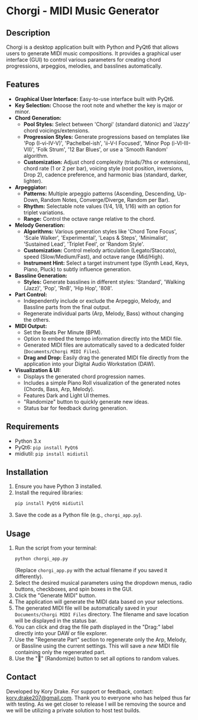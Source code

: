 # Chorgi - MIDI Music Generator

## Description

Chorgi is a desktop application built with Python and PyQt6 that allows users to generate MIDI music compositions. It provides a graphical user interface (GUI) to control various parameters for creating chord progressions, arpeggios, melodies, and basslines automatically.

## Features

* **Graphical User Interface:** Easy-to-use interface built with PyQt6.
* **Key Selection:** Choose the root note and whether the key is major or minor.
* **Chord Generation:**
    * **Pool Styles:** Select between 'Chorgi' (standard diatonic) and 'Jazzy' chord voicings/extensions.
    * **Progression Styles:** Generate progressions based on templates like 'Pop (I-vi-IV-V)', 'Pachelbel-ish', 'ii-V-I Focused', 'Minor Pop (i-VI-III-VII)', 'Folk Strum', '12 Bar Blues', or use a 'Smooth Random' algorithm.
    * **Customization:** Adjust chord complexity (triads/7ths or extensions), chord rate (1 or 2 per bar), voicing style (root position, inversions, Drop 2), cadence preference, and harmonic bias (standard, darker, lighter).
* **Arpeggiator:**
    * **Patterns:** Multiple arpeggio patterns (Ascending, Descending, Up-Down, Random Notes, Converge/Diverge, Random per Bar).
    * **Rhythm:** Selectable note values (1/4, 1/8, 1/16) with an option for triplet variations.
    * **Range:** Control the octave range relative to the chord.
* **Melody Generation:**
    * **Algorithms:** Various generation styles like 'Chord Tone Focus', 'Scale Walker', 'Experimental', 'Leaps & Steps', 'Minimalist', 'Sustained Lead', 'Triplet Feel', or 'Random Style'.
    * **Customization:** Control melody articulation (Legato/Staccato), speed (Slow/Medium/Fast), and octave range (Mid/High).
    * **Instrument Hint:** Select a target instrument type (Synth Lead, Keys, Piano, Pluck) to subtly influence generation.
* **Bassline Generation:**
    * **Styles:** Generate basslines in different styles: 'Standard', 'Walking (Jazz)', 'Pop', 'RnB', 'Hip Hop', '808'.
* **Part Control:**
    * Independently include or exclude the Arpeggio, Melody, and Bassline parts from the final output.
    * Regenerate individual parts (Arp, Melody, Bass) without changing the others.
* **MIDI Output:**
    * Set the Beats Per Minute (BPM).
    * Option to embed the tempo information directly into the MIDI file.
    * Generated MIDI files are automatically saved to a dedicated folder (`Documents/Chorgi MIDI Files`).
    * **Drag and Drop:** Easily drag the generated MIDI file directly from the application into your Digital Audio Workstation (DAW).
* **Visualization & UI:**
    * Displays the generated chord progression names.
    * Includes a simple Piano Roll visualization of the generated notes (Chords, Bass, Arp, Melody).
    * Features Dark and Light UI themes.
    * "Randomize" button to quickly generate new ideas.
    * Status bar for feedback during generation.

## Requirements

* Python 3.x
* PyQt6: `pip install PyQt6`
* midiutil: `pip install midiutil`

## Installation

1.  Ensure you have Python 3 installed.
2.  Install the required libraries:
    ```bash
    pip install PyQt6 midiutil
    ```
3.  Save the code as a Python file (e.g., `chorgi_app.py`).

## Usage

1.  Run the script from your terminal:
    ```bash
    python chorgi_app.py
    ```
    (Replace `chorgi_app.py` with the actual filename if you saved it differently).
2.  Select the desired musical parameters using the dropdown menus, radio buttons, checkboxes, and spin boxes in the GUI.
3.  Click the "Generate MIDI" button.
4.  The application will generate the MIDI data based on your selections.
5.  The generated MIDI file will be automatically saved in your `Documents/Chorgi MIDI Files` directory. The filename and save location will be displayed in the status bar.
6.  You can click and drag the file path displayed in the "Drag:" label directly into your DAW or file explorer.
7.  Use the "Regenerate Part" section to regenerate only the Arp, Melody, or Bassline using the current settings. This will save a *new* MIDI file containing only the regenerated part.
8.  Use the "🎲" (Randomize) button to set all options to random values.

## Contact

Developed by Kory Drake. For support or feedback, contact: kory.drake207@gmail.com. Thank you to everyone who has helped thus far with testing. As we get closer to release I will be removing the source and we will be utilizing a private solution to host test builds.


